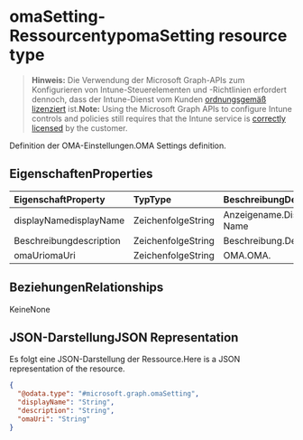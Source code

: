 # <a name="omasetting-resource-type"></a><span data-ttu-id="a05e5-101">omaSetting-Ressourcentyp</span><span class="sxs-lookup"><span data-stu-id="a05e5-101">omaSetting resource type</span></span>

> <span data-ttu-id="a05e5-102">**Hinweis:** Die Verwendung der Microsoft Graph-APIs zum Konfigurieren von Intune-Steuerelementen und -Richtlinien erfordert dennoch, dass der Intune-Dienst vom Kunden [ordnungsgemäß lizenziert](https://go.microsoft.com/fwlink/?linkid=839381) ist.</span><span class="sxs-lookup"><span data-stu-id="a05e5-102">**Note:** Using the Microsoft Graph APIs to configure Intune controls and policies still requires that the Intune service is [correctly licensed](https://go.microsoft.com/fwlink/?linkid=839381) by the customer.</span></span>

<span data-ttu-id="a05e5-103">Definition der OMA-Einstellungen.</span><span class="sxs-lookup"><span data-stu-id="a05e5-103">OMA Settings definition.</span></span>
## <a name="properties"></a><span data-ttu-id="a05e5-104">Eigenschaften</span><span class="sxs-lookup"><span data-stu-id="a05e5-104">Properties</span></span>
|<span data-ttu-id="a05e5-105">Eigenschaft</span><span class="sxs-lookup"><span data-stu-id="a05e5-105">Property</span></span>|<span data-ttu-id="a05e5-106">Typ</span><span class="sxs-lookup"><span data-stu-id="a05e5-106">Type</span></span>|<span data-ttu-id="a05e5-107">Beschreibung</span><span class="sxs-lookup"><span data-stu-id="a05e5-107">Description</span></span>|
|:---|:---|:---|
|<span data-ttu-id="a05e5-108">displayName</span><span class="sxs-lookup"><span data-stu-id="a05e5-108">displayName</span></span>|<span data-ttu-id="a05e5-109">Zeichenfolge</span><span class="sxs-lookup"><span data-stu-id="a05e5-109">String</span></span>|<span data-ttu-id="a05e5-110">Anzeigename.</span><span class="sxs-lookup"><span data-stu-id="a05e5-110">Display Name</span></span>|
|<span data-ttu-id="a05e5-111">Beschreibung</span><span class="sxs-lookup"><span data-stu-id="a05e5-111">description</span></span>|<span data-ttu-id="a05e5-112">Zeichenfolge</span><span class="sxs-lookup"><span data-stu-id="a05e5-112">String</span></span>|<span data-ttu-id="a05e5-113">Beschreibung.</span><span class="sxs-lookup"><span data-stu-id="a05e5-113">Description.</span></span>|
|<span data-ttu-id="a05e5-114">omaUri</span><span class="sxs-lookup"><span data-stu-id="a05e5-114">omaUri</span></span>|<span data-ttu-id="a05e5-115">Zeichenfolge</span><span class="sxs-lookup"><span data-stu-id="a05e5-115">String</span></span>|<span data-ttu-id="a05e5-116">OMA.</span><span class="sxs-lookup"><span data-stu-id="a05e5-116">OMA.</span></span>|

## <a name="relationships"></a><span data-ttu-id="a05e5-117">Beziehungen</span><span class="sxs-lookup"><span data-stu-id="a05e5-117">Relationships</span></span>
<span data-ttu-id="a05e5-118">Keine</span><span class="sxs-lookup"><span data-stu-id="a05e5-118">None</span></span>
## <a name="json-representation"></a><span data-ttu-id="a05e5-119">JSON-Darstellung</span><span class="sxs-lookup"><span data-stu-id="a05e5-119">JSON Representation</span></span>
<span data-ttu-id="a05e5-120">Es folgt eine JSON-Darstellung der Ressource.</span><span class="sxs-lookup"><span data-stu-id="a05e5-120">Here is a JSON representation of the resource.</span></span>
<!-- {
  "blockType": "resource",
  "keyProperty": "id",
  "@odata.type": "microsoft.graph.omaSetting"
}
-->
``` json
{
  "@odata.type": "#microsoft.graph.omaSetting",
  "displayName": "String",
  "description": "String",
  "omaUri": "String"
}
```



